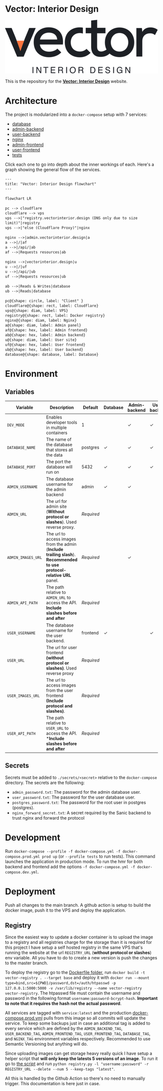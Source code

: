 # Vector: Interior Design

![Vector: Interior Design](/images/logo.png)

This is the repository for the [**Vector: Interior Design**](https://vectorinterior.design) website.

# Architecture

The project is modularized into a `docker-compose` setup with 7 services:

- [database](/database/)
- [admin-backend](/backend/src/admin/)
- [user-backend](/backend/src/user/)
- [nginx](/nginx/)
- [admin-frontend](/frontend/admin/)
- [user-frontend](/frontend/user/)
- [tests](/backend/tests/)

Click each one to go into depth about the inner workings of each. Here's a graph showing the general flow of the services.

```mermaid
---
title: "Vector: Interior Design flowchart"
---

flowchart LR

pc --> cloudflare
cloudflare --> vps
vps -->|"registry.vectorinterior.design (DNS only due to size limit)"|registry
vps -->|"else (Cloudflare Proxy)"|nginx

nginx -->|admin.vectorinterior.design|a
a -->|/|af
a -->|/api/|ab
af -->|Requests resources|ab

nginx -->|vectorinterior.design|u
u -->|/|uf
u -->|/api/|ub
uf -->|Requests resources|ub

ab -->|Reads & Writes|database
ub -->|Reads|database

pc@{shape: circle, label: "Client" }
cloudflare@{shape: rect, label: Cloudflare}
vps@{shape: diam, label: VPS}
registry@{shape: rect, label: Docker registry}
nginx@{shape: diam, label: Nginx}
a@{shape: diam, label: Admin panel}
af@{shape: hex, label: Admin frontend}
ab@{shape: hex, label: Admin backend}
u@{shape: diam, label: User site}
uf@{shape: hex, label: User frontend}
ub@{shape: hex, label: User backend}
database@{shape: database, label: Database}
```

# Environment

## Variables

| Variable           | Description                                                                                                               | Default    | Database | Admin-backend | User-backend | nginx | Admin-frontend | User-frontend | Tests |
| ------------------ | ------------------------------------------------------------------------------------------------------------------------- | ---------- | -------- | ------------- | ------------ | ----- | -------------- | ------------- | ----- |
| `DEV_MODE`         | Enables developer tools in multiple containers                                                                            | 1          |          | ✓             | ✓            | ✓     |                |               |       |
| `DATABASE_NAME`    | The name of the database that stores all the data                                                                         | postgres   | ✓        | ✓             | ✓            |       |                |               | ✓     |
| `DATABASE_PORT`    | The port the database will run on                                                                                         | 5432       | ✓        | ✓             | ✓            |       |                |               | ✓     |
| `ADMIN_USERNAME`   | The database username for the admin backend                                                                               | admin      | ✓        | ✓             |              |       |                |               |       |
| `ADMIN_URL`        | The url for admin site (**Without protocol or slashes**). Used reverse proxy.                                             | *Required* |          |               |              | ✓     |                |               |       |
| `ADMIN_IMAGES_URL` | The url to access images from the admin (**Include trailing slash**). **Recommended to use protocol-relative URL** panel. | *Required* |          | ✓             |              |       |                |               |       |
| `ADMIN_API_PATH`   | The path relative to `ADMIN_URL` to access the API. **Include slashes before and after**                                  | *Required* |          |               |              | ✓     | ✓              |               |       |
| `USER_USERNAME`    | The database username for the user backend.                                                                               | frontend   | ✓        |               | ✓            |       |                |               |       |
| `USER_URL`         | The url for user frontend **(without protocol or slashes)**. Used reverse proxy                                           | *Required* |          |               |              | ✓     | ✓              |               |       |
| `USER_IMAGES_URL`  | The url to access images from the user frontend **(Include protocol and slashes)**.                                       | *Required* |          |               |              |       |                | ✓             |       |
| `USER_API_PATH`    | The path relative to `USER_URL` to access the API. ***Include slashes before and after**                                  | *Required* |          |               |              | ✓     |                | ✓             |

## Secrets

Secrets must be added to `./secrets/<secret>` relative to the `docker-compose` directory. The secrets are the following:

- `admin_password.txt`: The password for the admin database user.
- `user_password.txt`: The password for the user database user.
- `postgres_password.txt`: The password for the root user in postgres (postgres).
- `nginx_forward_secret.txt`: A secret required by the Sanic backend to trust nginx and forward the protocol

# Development

Run `docker-compose --profile -f docker-compose.yml -f docker-compose.prod.yml prod up` (or `--profile tests` to run tests). This command launches the application in production mode. To run the hmr for both backend and frontend add the options `-f docker-compose.yml -f docker-compose.dev.yml`.

# Deployment

Push all changes to the main branch. A github action is setup to build the docker image, push it to the VPS and deploy the application.

## Registry

Since the easiest way to update a docker container is to upload the image to a registry and all registries charge for the storage than it is required for this project I have setup a self hosted registry in the same VPS that's running the website at the url `REGISTRY_URL` (**without protocol or slashes**) env variable. All you have to do to create a new version is push the changes to the master branch.

To deploy the registry go to the [Dockerfile folder](/registry/Dockerfile), run `docker build -t vector-registry . --target base` and deploy it with `docker run --mount type=bind,src=${PWD}/password,dst=/auth/htpasswd -p 127.0.0.1:5000:5000 -v /var/lib/registry --name vector-registry vector-registry`. The htpasswd file must contain the username and password in the following format `username:password-bcrypt-hash`. **Important to note that it requires the hash not the actual password**.

All services are tagged with `service:latest` and the production [docker-compose.prod.yml](/docker-compose.prod.yml) pulls from this image so all commits will update the service. To keep some backups just in case an additional tag is added to every service which are defined by the `ADMIN_BACKEND_TAG`, `USER_BACKEND_TAG`, `ADMIN_FRONTEND_TAG`, `USER_FRONTEND_TAG`, `DATABASE_TAG`, and `NGINX_TAG` environment variables respectively. Recommended to use Semantic Versioning but anything will do.

Since uploading images can get storage heavy really quick I have setup a helper script that **will only keep the latests 5 versions of an image**. To run it go to [the script](/registry/cleanup/registry.py) and run `python registry.py -l "username:password" -r REGISTRY_URL --delete --num 5 --keep-tags "latest"`.

All this is handled by the Github Action so there's no need to manually trigger. This documentation is here just in case.
